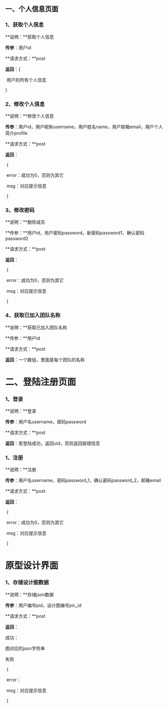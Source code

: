 ## 一、个人信息页面

### 1、获取个人信息

**说明：**获取个人信息

**传参**：用户id

**请求方式：**post

**返回**：{

​	用户的所有个人信息

}

### 2、修改个人信息

**说明：**修改个人信息

**传参**：用户id，用户昵称username，用户姓名name，用户邮箱email，用户个人简介profile

**请求方式：**post

**返回**：

​	{

​	error：成功为0，否则为其它

​	msg：对应提示信息

​	}

### 3、修改密码

**说明：**删除成员

**传参：**用户id，用户密码password，新密码password1，确认密码password2

**请求方式：**post

**返回**：

​	{

​	error：成功为0，否则为其它

​	msg：对应提示信息

​	}

### 4、获取已加入团队名称

**说明：**获取已加入团队名称

**传参：**用户id

**请求方式：**post

**返回**：一个数组，里面是每个团队的名称

# 二、登陆注册页面

### 1、登录

**说明：**登录

**传参**：用户名username，密码password

**请求方式：**post

**返回**：若登陆成功，返回uid，否则返回报错信息

### 1、注册

**说明：**注册

**传参**：用户名username，密码password_1，确认密码password_2，邮箱email

**请求方式：**post

**返回**：

​	{

​	error：成功为0，否则为其它

​	msg：对应提示信息

​	}

# 原型设计界面

### 1、存储设计图数据

**说明：**存储json数据

**传参**：用户编号pid，设计图编号pic_id

**请求方式：**post

**返回**：

成功：

图对应的json字符串

失败

​	{

​	error：

​	msg：对应提示信息

​	}
